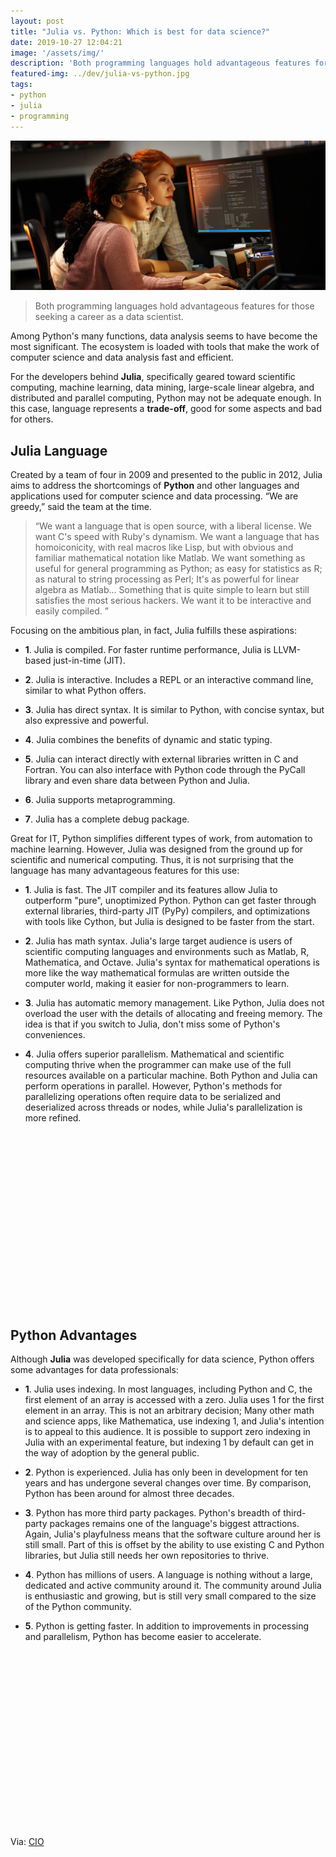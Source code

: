 ```yaml
---
layout: post
title: "Julia vs. Python: Which is best for data science?"
date: 2019-10-27 12:04:21
image: '/assets/img/'
description: 'Both programming languages hold advantageous features for those seeking a career as a data scientist.'
featured-img: ../dev/julia-vs-python.jpg
tags:
- python
- julia
- programming
---
```


![Julia vs. Python: Which is best for data science?](/assets/img/dev/julia-vs-python.jpg)
> Both programming languages hold advantageous features for those seeking a career as a data scientist.

Among Python's many functions, data analysis seems to have become the most significant. The ecosystem is loaded with tools that make the work of computer science and data analysis fast and efficient.

For the developers behind **Julia**, specifically geared toward scientific computing, machine learning, data mining, large-scale linear algebra, and distributed and parallel computing, Python may not be adequate enough. In this case, language represents a **trade-off**, good for some aspects and bad for others.

<!-- RETANGULO LARGO -->
<script async src="https://pagead2.googlesyndication.com/pagead/js/adsbygoogle.js"></script>
<!-- Informat -->
<ins class="adsbygoogle"
style="display:block"
data-ad-client="ca-pub-2838251107855362"
data-ad-slot="2327980059"
data-ad-format="auto"
data-full-width-responsive="true"></ins>
<script>
(adsbygoogle = window.adsbygoogle || []).push({});
</script>


## Julia Language

Created by a team of four in 2009 and presented to the public in 2012, Julia aims to address the shortcomings of **Python** and other languages ​​and applications used for computer science and data processing. “We are greedy,” said the team at the time.

> “We want a language that is open source, with a liberal license. We want C's speed with Ruby's dynamism. We want a language that has homoiconicity, with real macros like Lisp, but with obvious and familiar mathematical notation like Matlab. We want something as useful for general programming as Python; as easy for statistics as R; as natural to string processing as Perl; It's as powerful for linear algebra as Matlab… Something that is quite simple to learn but still satisfies the most serious hackers. We want it to be interactive and easily compiled. ”

Focusing on the ambitious plan, in fact, Julia fulfills these aspirations:

+ **1**. Julia is compiled. For faster runtime performance, Julia is LLVM-based just-in-time (JIT).

+ **2**. Julia is interactive. Includes a REPL or an interactive command line, similar to what Python offers.

+ **3**. Julia has direct syntax. It is similar to Python, with concise syntax, but also expressive and powerful.

+ **4**. Julia combines the benefits of dynamic and static typing.

+ **5**. Julia can interact directly with external libraries written in C and Fortran. You can also interface with Python code through the PyCall library and even share data between Python and Julia.

+ **6**. Julia supports metaprogramming.

+ **7**. Julia has a complete debug package.

Great for IT, Python simplifies different types of work, from automation to machine learning. However, Julia was designed from the ground up for scientific and numerical computing. Thus, it is not surprising that the language has many advantageous features for this use:

<!-- RETANGULO LARGO 2 -->
<script async src="//pagead2.googlesyndication.com/pagead/js/adsbygoogle.js"></script>
<ins class="adsbygoogle"
style="display:block; text-align:center;"
data-ad-layout="in-article"
data-ad-format="fluid"
data-ad-client="ca-pub-2838251107855362"
data-ad-slot="8549252987"></ins>
<script>
(adsbygoogle = window.adsbygoogle || []).push({});
</script>

+ **1**. Julia is fast. The JIT compiler and its features allow Julia to outperform "pure", unoptimized Python. Python can get faster through external libraries, third-party JIT (PyPy) compilers, and optimizations with tools like Cython, but Julia is designed to be faster from the start.

+ **2**. Julia has math syntax. Julia's large target audience is users of scientific computing languages ​​and environments such as Matlab, R, Mathematica, and Octave. Julia's syntax for mathematical operations is more like the way mathematical formulas are written outside the computer world, making it easier for non-programmers to learn.

+ **3**. Julia has automatic memory management. Like Python, Julia does not overload the user with the details of allocating and freeing memory. The idea is that if you switch to Julia, don't miss some of Python's conveniences.

+ **4**. Julia offers superior parallelism. Mathematical and scientific computing thrive when the programmer can make use of the full resources available on a particular machine. Both Python and Julia can perform operations in parallel. However, Python's methods for parallelizing operations often require data to be serialized and deserialized across threads or nodes, while Julia's parallelization is more refined.

<!-- QUADRADO -->
<script async src="//pagead2.googlesyndication.com/pagead/js/adsbygoogle.js"></script>
<ins class="adsbygoogle"
style="display:inline-block;width:336px;height:280px"
data-ad-client="ca-pub-2838251107855362"
data-ad-slot="5351066970"></ins>
<script>
(adsbygoogle = window.adsbygoogle || []).push({});
</script>

## Python Advantages

Although **Julia** was developed specifically for data science, Python offers some advantages for data professionals:

+ **1**. Julia uses indexing. In most languages, including Python and C, the first element of an array is accessed with a zero. Julia uses 1 for the first element in an array. This is not an arbitrary decision; Many other math and science apps, like Mathematica, use indexing 1, and Julia's intention is to appeal to this audience. It is possible to support zero indexing in Julia with an experimental feature, but indexing 1 by default can get in the way of adoption by the general public.

+ **2**. Python is experienced. Julia has only been in development for ten years and has undergone several changes over time. By comparison, Python has been around for almost three decades.

+ **3**. Python has more third party packages. Python's breadth of third-party packages remains one of the language's biggest attractions. Again, Julia's playfulness means that the software culture around her is still small. Part of this is offset by the ability to use existing C and Python libraries, but Julia still needs her own repositories to thrive.

+ **4**. Python has millions of users. A language is nothing without a large, dedicated and active community around it. The community around Julia is enthusiastic and growing, but is still very small compared to the size of the Python community.

+ **5**. Python is getting faster. In addition to improvements in processing and parallelism, Python has become easier to accelerate.

<!-- QUADRADO -->
<script async src="//pagead2.googlesyndication.com/pagead/js/adsbygoogle.js"></script>
<ins class="adsbygoogle"
style="display:inline-block;width:336px;height:280px"
data-ad-client="ca-pub-2838251107855362"
data-ad-slot="5351066970"></ins>
<script>
(adsbygoogle = window.adsbygoogle || []).push({});
</script>

Via: [CIO](https://cio.com.br/julia-vs-python-qual-e-a-melhor-para-a-ciencia-de-dados/)   

